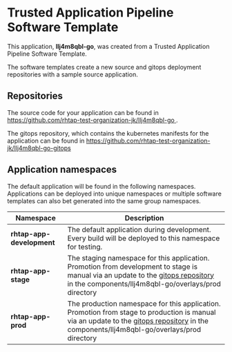 # Trusted Application Pipeline Software Template

This application, **llj4m8qbl-go**, was created from a Trusted Application Pipeline Software Template.

The software templates create a new source and gitops deployment repositories with a sample source application. 

## Repositories

The source code for your application can be found in [https://github.com/rhtap-test-organization-jk/llj4m8qbl-go ](https://github.com/rhtap-test-organization-jk/llj4m8qbl-go ).
 
The gitops repository, which contains the kubernetes manifests for the application can be found in 
[https://github.com/rhtap-test-organization-jk/llj4m8qbl-go-gitops ](https://github.com/rhtap-test-organization-jk/llj4m8qbl-go-gitops ) 

## Application namespaces 

The default application will be found in the following namespaces. Applications can be deployed into unique namespaces or multiple software templates can also bet generated into the same group namespaces.  

|  Namespace   |  Description   |  
| -------- | -------- |   
| **rhtap-app-development** | The default application during development. Every build will be deployed to this namespace for testing. | 
| **rhtap-app-stage** | The staging namespace for this application. Promotion from development to stage is manual via an update to the [gitops repository](https://github.com/rhtap-test-organization-jk/llj4m8qbl-go-gitops ) in the components/llj4m8qbl-go/overlays/prod directory |  
| **rhtap-app-prod** | The production namespace for this application. Promotion from stage to production is manual via an update to the [gitops repository](https://github.com/rhtap-test-organization-jk/llj4m8qbl-go-gitops ) in the components/llj4m8qbl-go/overlays/prod directory | 